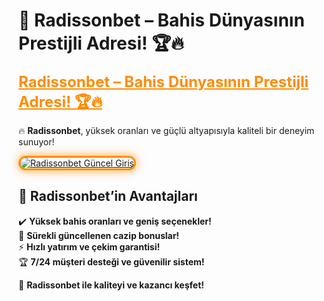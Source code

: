 # 🎯 Radissonbet – Bahis Dünyasının Prestijli Adresi! 🏆🔥  

<a href="https://cutt.ly/RadissonLink" title="Radissonbet Güncel Giriş" style="color: #ff8c00; font-size: 24px; font-weight: bold;">Radissonbet – Bahis Dünyasının Prestijli Adresi! 🏆🔥</a>  

🔥 **Radissonbet**, yüksek oranları ve güçlü altyapısıyla kaliteli bir deneyim sunuyor!  

<a href="https://cutt.ly/RadissonLink" title="Radissonbet Güncel Giriş">  
<img src="https://i.ibb.co/BtMhhf6/g-venligiris.jpg" alt="Radissonbet Güncel Giriş" style="max-width: 100%; border: 3px solid #ff8c00; border-radius: 15px; box-shadow: 0px 0px 15px rgba(255, 140, 0, 0.8);">  
</a>  

## 🚀 Radissonbet’in Avantajları  
✔️ **Yüksek bahis oranları ve geniş seçenekler!**  
🎁 **Sürekli güncellenen cazip bonuslar!**  
⚡ **Hızlı yatırım ve çekim garantisi!**  
🏆 **7/24 müşteri desteği ve güvenilir sistem!**  

💎 **Radissonbet ile kaliteyi ve kazancı keşfet!**
